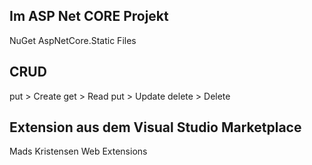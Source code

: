 ## Im ASP Net CORE Projekt
NuGet
AspNetCore.Static Files

## CRUD
put > Create
get > Read
put > Update
delete > Delete

## Extension aus dem Visual Studio Marketplace
Mads Kristensen
Web Extensions
